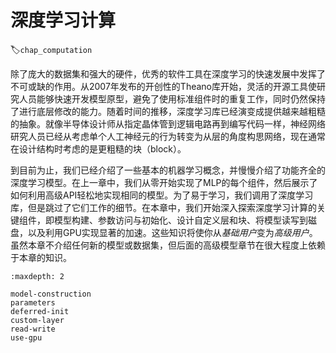 # 深度学习计算
:label:`chap_computation`

除了庞大的数据集和强大的硬件，优秀的软件工具在深度学习的快速发展中发挥了不可或缺的作用。从2007年发布的开创性的Theano库开始，灵活的开源工具使研究人员能够快速开发模型原型，避免了使用标准组件时的重复工作，同时仍然保持了进行底层修改的能力。随着时间的推移，深度学习库已经演变成提供越来越粗糙的抽象。就像半导体设计师从指定晶体管到逻辑电路再到编写代码一样，神经网络研究人员已经从考虑单个人工神经元的行为转变为从层的角度构思网络，现在通常在设计结构时考虑的是更粗糙的块（block）。

到目前为止，我们已经介绍了一些基本的机器学习概念，并慢慢介绍了功能齐全的深度学习模型。在上一章中，我们从零开始实现了MLP的每个组件，然后展示了如何利用高级API轻松地实现相同的模型。为了易于学习，我们调用了深度学习库，但是跳过了它们工作的细节。在本章中，我们开始深入探索深度学习计算的关键组件，即模型构建、参数访问与初始化、设计自定义层和块、将模型读写到磁盘，以及利用GPU实现显著的加速。这些知识将使你从*基础用户*变为*高级用户*。虽然本章不介绍任何新的模型或数据集，但后面的高级模型章节在很大程度上依赖于本章的知识。

```toc
:maxdepth: 2

model-construction
parameters
deferred-init
custom-layer
read-write
use-gpu
```
